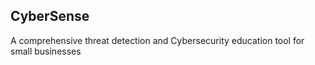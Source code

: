 ## CyberSense

A comprehensive threat detection and Cybersecurity education tool for small businesses




